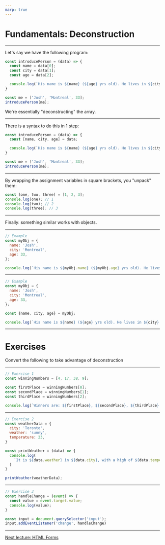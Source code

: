 ```yaml
---
marp: true
---
```


# Fundamentals: Deconstruction

---

Let's say we have the following program:

```js
const introducePerson = (data) => {
  const name = data[0];
  const city = data[1];
  const age = data[2];

  console.log(`His name is ${name} (${age} yrs old). He lives in ${city}.`);
}

const me = ['Josh', 'Montreal', 33];
introducePerson(me);
```

We're essentially "deconstructing" the array.

---

There is a syntax to do this in 1 step:

```js
const introducePerson = (data) => {
  const [name, city, age] = data;

  console.log(`His name is ${name} (${age} yrs old). He lives in ${city}.`);
}

const me = ['Josh', 'Montreal', 33];
introducePerson(me);
```

---

By wrapping the assignment variables in square brackets, you "unpack" them:

```js
const [one, two, three] = [1, 2, 3];
console.log(one); // 1
console.log(two); // 2
console.log(three); // 3
```

---

Finally: something similar works with objects.

---

```js
// Example
const myObj = {
  name: 'Josh',
  city: 'Montreal',
  age: 33,
};

console.log(`His name is ${myObj.name} (${myObj.age} yrs old). He lives in ${myObj.city}.`);
```

---

```js
// Example
const myObj = {
  name: 'Josh',
  city: 'Montreal',
  age: 33,
};

const {name, city, age} = myObj;

console.log(`His name is ${name} (${age} yrs old). He lives in ${city}.`);
```

---

# Exercises

Convert the following to take advantage of deconstruction

---


```js
// Exercise 1
const winningNumbers = [4, 17, 38, 9];

const firstPlace = winningNumbers[0];
const secondPlace = winningNumbers[1];
const thirdPlace = winningNumbers[2];

console.log(`Winners are: ${firstPlace}, ${secondPlace}, ${thirdPlace}.`);
```

---

```js
// Exercise 2
const weatherData = {
  city: 'Toronto',
  weather: 'sunny',
  temperature: 23,
}

const printWeather = (data) => {
  console.log(
    `It is ${data.weather} in ${data.city}, with a high of ${data.temperature}.`
  )
}

printWeather(weatherData);
```

---

```js
// Exercise 3
const handleChange = (event) => {
  const value = event.target.value;
  console.log(value);
}

const input = document.querySelector('input');
input.addEventListener('change', handleChange)
```

---

[Next lecture: HTML Forms](../lecture-3-html-forms)